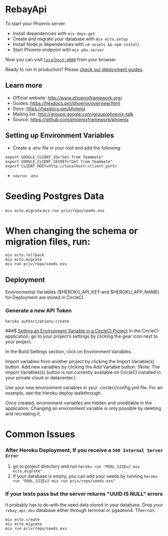 # RebayApi

To start your Phoenix server:

  * Install dependencies with `mix deps.get`
  * Create and migrate your database with `mix ecto.setup`
  * Install Node.js dependencies with `cd assets && npm install`
  * Start Phoenix endpoint with `mix phx.server`

Now you can visit [`localhost:4000`](http://localhost:4000) from your browser.

Ready to run in production? Please [check our deployment guides](https://hexdocs.pm/phoenix/deployment.html).

## Learn more

  * Official website: http://www.phoenixframework.org/
  * Guides: https://hexdocs.pm/phoenix/overview.html
  * Docs: https://hexdocs.pm/phoenix
  * Mailing list: http://groups.google.com/group/phoenix-talk
  * Source: https://github.com/phoenixframework/phoenix

## Setting up Environment Variables
-  Create a .env file in your root and add the following
```
export GOOGLE_CLIENT_ID="Get from Teammate"
export GOOGLE_CLIENT_SECRET="Get from Teammate"
export CLIENT_HOST=http://localhost:<client_port>
```
- `source .env`

# Seeding Postgres Data
`mix ecto.migrate`
`mix run priv/repo/seeds.exs`

# When changing the schema or migration files, run:
```
mix ecto.rollback
mix ecto.migrate
mix run priv/repo/seeds.exs
```

## Deployment
Environmental Variables ($HEROKU_API_KEY and $HEROKU_APP_NAME) for Deployment are stored in CircleCI.

### Generate a new API Token
`heroku authorizations:create`

###$ [Setting an Environment Variable in a CircleCI Project](https://circleci.com/docs/2.0/env-vars/#setting-an-environment-variable-in-a-project)
In the CircleCI application, go to your project’s settings by clicking the gear icon next to your project.

In the Build Settings section, click on Environment Variables.

Import variables from another project by clicking the Import Variable(s) button. Add new variables by clicking the Add Variable button. (Note: The Import Variables(s) button is not currently available on CircleCI installed in your private cloud or datacenter.)

Use your new environment variables in your .circleci/config.yml file. For an example, see the Heroku deploy walkthrough.

Once created, environment variables are hidden and uneditable in the application. Changing an environment variable is only possible by deleting and recreating it.

# Common Issues
### After Heroku Deployment, If you receive a `500 Internal Server Error`
1. go to project directory and run `heroku run "POOL_SIZE=2 mix ecto.migrate"`
2. If your database is empty, you can add your seeds by running `heroku run "POOL_SIZE=2 mix run priv/repo/seeds.exs"`

### If your tests pass but the server returns "UUID IS NULL" errors
It probably has to do with the seed data stored in your database.
Drop your `rebay_api_dev` database either through terminal or pgadmin4.
Then run:
```
mix ecto.create
mix ecto.migrate
mix run priv/repo/seeds.exs
```